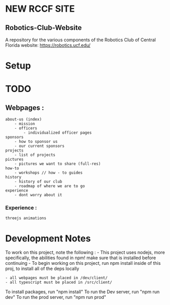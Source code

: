 # NEW RCCF SITE
## Robotics-Club-Website
A repository for the various components of the Robotics Club of Central Florida website: https://robotics.ucf.edu/


# Setup

# TODO

## Webpages : 
    about-us (index)
        - mission
        - officers
            - individualized officer pages
    sponsors
        - how to sponsor us
        - our current sponsors
    projects
        - list of projects
    pictures
        - pictures we want to share (full-res)
    how-to
        - workshops // how - to guides
    history
        - history of our club
        - roadmap of where we are to go
    experience
        - dont worry about it
### Experience :
    threejs animations


# Development Notes
To work on this project, note the following : 
    - This project uses nodejs, more specifically, the abilities found in npm! make sure that is installed before continuing
    - To begin working on this project, run npm install inside of this proj, to install all of the deps locally

    - all webpages must be placed in /dev/client/
    - all typescript must be placed in /src/client/
To install packages, run "npm install"
To run the Dev server, run "npm run dev"
To run the prod server, run "npm run prod"